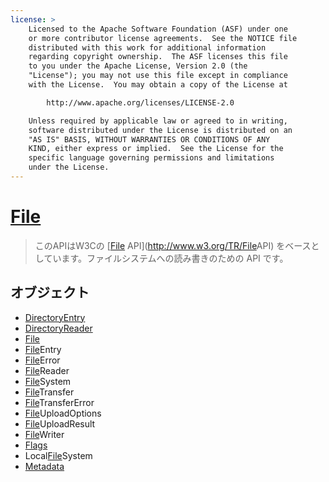 ```yaml
---
license: >
    Licensed to the Apache Software Foundation (ASF) under one
    or more contributor license agreements.  See the NOTICE file
    distributed with this work for additional information
    regarding copyright ownership.  The ASF licenses this file
    to you under the Apache License, Version 2.0 (the
    "License"); you may not use this file except in compliance
    with the License.  You may obtain a copy of the License at

        http://www.apache.org/licenses/LICENSE-2.0

    Unless required by applicable law or agreed to in writing,
    software distributed under the License is distributed on an
    "AS IS" BASIS, WITHOUT WARRANTIES OR CONDITIONS OF ANY
    KIND, either express or implied.  See the License for the
    specific language governing permissions and limitations
    under the License.
---
```


<a href="fileobj/fileobj.html">File</a>
==========

>  このAPIはW3Cの [<a href="fileobj/fileobj.html">File</a> API](http://www.w3.org/TR/<a href="fileobj/fileobj.html">File</a>API) をベースとしています。ファイルシステムへの読み書きのための API です。

オブジェクト
-------

- <a href="directoryentry/directoryentry.html">DirectoryEntry</a>
- <a href="directoryreader/directoryreader.html">DirectoryReader</a>
- <a href="fileobj/fileobj.html">File</a>
- <a href="fileentry/fileentry.html"><a href="fileobj/fileobj.html">File</a>Entry</a>
- <a href="fileerror/fileerror.html"><a href="fileobj/fileobj.html">File</a>Error</a>
- <a href="filereader/filereader.html"><a href="fileobj/fileobj.html">File</a>Reader</a>
- <a href="filesystem/filesystem.html"><a href="fileobj/fileobj.html">File</a>System</a>
- <a href="filetransfer/filetransfer.html"><a href="fileobj/fileobj.html">File</a>Transfer</a>
- <a href="filetransfererror/filetransfererror.html"><a href="filetransfer/filetransfer.html"><a href="fileobj/fileobj.html">File</a>Transfer</a>Error</a>
- <a href="fileuploadoptions/fileuploadoptions.html"><a href="fileobj/fileobj.html">File</a>UploadOptions</a>
- <a href="fileuploadresult/fileuploadresult.html"><a href="fileobj/fileobj.html">File</a>UploadResult</a>
- <a href="filewriter/filewriter.html"><a href="fileobj/fileobj.html">File</a>Writer</a>
- <a href="flags/flags.html">Flags</a>
- Local<a href="filesystem/filesystem.html"><a href="fileobj/fileobj.html">File</a>System</a>
- <a href="metadata/metadata.html">Metadata</a>

